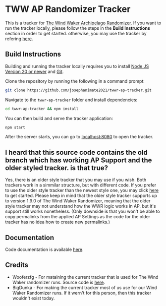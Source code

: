 # TWW AP Randomizer Tracker

This is a tracker for [The Wind Waker Archipelago Randomizer](https://archipelago.gg/games/The%20Wind%20Waker/info/en). If you want to run the tracker locally, 
please follow the steps in the <strong>Build Instructions</strong> section in order to get started. 
otherwise, you may use the tracker by refering [here](https://josephanimate2021.github.io/twwr-ap-tracker).

## Build Instructions

Building and running the tracker locally requires you to install [Node.JS Version 20 or newer](https://nodejs.org/en/download/) and [Git](https://git-scm.com/downloads).

Clone the repository by running the following in a command prompt:
```bash
git clone https://github.com/josephanimate2021/twwr-ap-tracker.git
```

Navigate to the `twwr-ap-tracker` folder and install dependencies:
```bash
cd twwr-ap-tracker && npm install
```
You can then build and serve the tracker application:
```bash
npm start
```
After the server starts, you can go to [localhost:8080](http://localhost:8080/) to open the tracker. 

## I heard that this source code contains the old branch which has working AP Support and the older styled tracker. is that true?

Yes, there is an older style tracker that you may use if you wish. Both trackers work in a simmilar structure, but with different code.
If you prefer to use the older style tracker than the newest style one, you may click [here](https://josephanimate2021.github.io/twwr-ap-tracker/old) to get started.
Please keep in mind that the older style tracker supports up to version 1.9.0 of The Wind Waker Randomizer, meaning that the older style tracker may not understand how the WWR logic works in AP.
but it's support still works nonetheless. (Only downside is that you won't be able to copy permalinks from the applied AP Settings as the code for the older tracker has no idea how to create new permalinks.)

## Documentation

Code documentation is available [here](https://josephanimate2021.github.io/twwr-ap-tracker/docs).

## Credits

* Wooferzfg - For mataining the current tracker that is used for The Wind Waker randomizer runs. Source code is [here](https://github.com/wooferzfg/tww-rando-tracker/).
* BigDunka - For making the current tracker most of us use for our Wind Waker Randomizer runs. If it wern't for this person, then this tracker wouldn't exist today.

